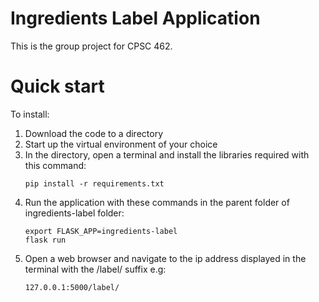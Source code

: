# Ingredients Label Application

This is the group project for CPSC 462.

# Quick start

To install:

1. Download the code to a directory 
2. Start up the virtual environment of your choice
3. In the directory, open a terminal and install the libraries required with this command: 
    ```
    pip install -r requirements.txt
    ```
4. Run the application with these commands in the parent folder of ingredients-label folder:
    ```
    export FLASK_APP=ingredients-label
    flask run
    ```
5. Open a web browser and navigate to the ip address displayed in the terminal with the /label/ suffix e.g:
   ```
   127.0.0.1:5000/label/
   ```

